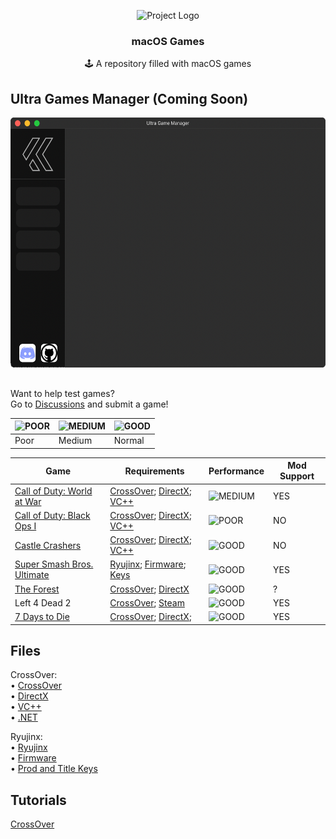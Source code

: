 <p align="center"><img src="https://upload.wikimedia.org/wikipedia/commons/thumb/1/1b/Apple_logo_grey.svg/1724px-Apple_logo_grey.svg.png" height="64" alt="Project Logo"></p>
<h3 align="center">macOS Games</h3>
<p align="center">🕹 A repository filled with macOS games</p>

## Ultra Games Manager (Coming Soon)

<p align="center"><img src="https://raw.githubusercontent.com/pxzlz-ctrl/macOS-Games/main/img/UltraGameManagerGUI.png?_sm_au_=iVVnVrVq2wN3sRvMQ404vK77VjJt4" height="400"></p>

##

Want to help test games?<br>
Go to [Discussions](https://github.com/pxzlz-ctrl/macOS-Games/discussions/categories/game-request) and submit a game!

| ![POOR](https://placehold.co/15x15/f03c15/f03c15.png) | ![MEDIUM](https://placehold.co/15x15/FFA500/FFA500.png) | ![GOOD](https://placehold.co/15x15/00FF00/00FF00.png) |
| ------------- | ------------- | ----------- |
|     Poor      |     Medium    |    Normal   |

| Game  | Requirements | Performance | Mod Support |
| ------------- | ------------- | ----------- | ----------- |
| [Call of Duty: World at War](https://www.mediafire.com/file/tny1engupak65yb/Call+of+Duty+World+At+War+ALL+DLC.zip/file)  | [CrossOver](https://www.mediafire.com/file/nqsbr6c2zjirbdb/CrossOver.zip/file); [DirectX](https://www.mediafire.com/file/yqy0rvrz8yu48yw/directx_Jun2010_redist.exe/file); [VC++](https://www.techpowerup.com/download/visual-c-redistributable-runtime-package-all-in-one/)  | ![MEDIUM](https://placehold.co/15x15/FFA500/FFA500.png) | YES |
| [Call of Duty: Black Ops I](https://www.mediafire.com/file/za2mt2ve06ifn0x/Call_of_Duty_-_Black_Ops.zip/file)  | [CrossOver](https://www.mediafire.com/file/nqsbr6c2zjirbdb/CrossOver.zip/file); [DirectX](https://www.mediafire.com/file/yqy0rvrz8yu48yw/directx_Jun2010_redist.exe/file); [VC++](https://www.techpowerup.com/download/visual-c-redistributable-runtime-package-all-in-one/)  | ![POOR](https://placehold.co/15x15/f03c15/f03c15.png) | NO |
| [Castle Crashers](https://nzody.herokuapp.com/?link=aHR0cHM6Ly93d3cubWVkaWFmaXJlLmNvbS9maWxlL3ZjZHdxd3ZpY3BmdnJscC9DYXN0bGUuQ3Jhc2hlcnMudjIuOC56aXAvZmlsZQ%3D%3D)  | [CrossOver](https://www.mediafire.com/file/nqsbr6c2zjirbdb/CrossOver.zip/file); [DirectX](https://www.mediafire.com/file/yqy0rvrz8yu48yw/directx_Jun2010_redist.exe/file); [VC++](https://www.techpowerup.com/download/visual-c-redistributable-runtime-package-all-in-one/)  | ![GOOD](https://placehold.co/15x15/00FF00/00FF00.png) | NO |
| [Super Smash Bros. Ultimate](https://www.mediafire.com/file/gj29s99nu9fh2cj/Super%20Smash%20Bros.%20Ultimate.zip)  | [Ryujinx](https://github.com/Ryujinx/release-channel-macos/releases/latest); [Firmware](https://www.mediafire.com/file/bunsftx1ajieaxz/Firmware+15.0.0.zip/file); [Keys](https://www.mediafire.com/file/0mmwi8wuribcmjf/Keys.zip/file)  | ![GOOD](https://placehold.co/15x15/00FF00/00FF00.png) | YES |
| [The Forest](https://www.mediafire.com/file/aw95eo1qad35nyj/The.Forest.v1.12.zip/file)  | [CrossOver](https://www.mediafire.com/file/nqsbr6c2zjirbdb/CrossOver.zip/file); [DirectX](https://www.mediafire.com/file/yqy0rvrz8yu48yw/directx_Jun2010_redist.exe/file)  | ![GOOD](https://placehold.co/15x15/00FF00/00FF00.png) | ? |
| Left 4 Dead 2  | [CrossOver](https://www.mediafire.com/file/nqsbr6c2zjirbdb/CrossOver.zip/file); [Steam](https://womginx.pxzlz.repl.co/main/https:/media.steampowered.com/client/installer/SteamSetup.exe)  | ![GOOD](https://placehold.co/15x15/00FF00/00FF00.png) | YES |
| [7 Days to Die](https://www.mediafire.com/file/ycphgcb8nwnpddw/7.Days.to.Die.Alpha.20.6.b9.zip/file)  | [CrossOver](https://www.mediafire.com/file/nqsbr6c2zjirbdb/CrossOver.zip/file); [DirectX](https://www.mediafire.com/file/yqy0rvrz8yu48yw/directx_Jun2010_redist.exe/file); | ![GOOD](https://placehold.co/15x15/00FF00/00FF00.png) | YES |

## Files

CrossOver:<br>
  • [CrossOver](https://www.mediafire.com/file/nqsbr6c2zjirbdb/CrossOver.zip/file)<br>
  • [DirectX](https://www.mediafire.com/file/yqy0rvrz8yu48yw/directx_Jun2010_redist.exe/file)<br>
  • [VC++](https://www.techpowerup.com/download/visual-c-redistributable-runtime-package-all-in-one/)<br>
  • [.NET](https://download.visualstudio.microsoft.com/download/pr/7afca223-55d2-470a-8edc-6a1739ae3252/abd170b4b0ec15ad0222a809b761a036/ndp48-x86-x64-allos-enu.exe)<br>

Ryujinx:<br>
  • [Ryujinx](https://github.com/Ryujinx/release-channel-macos/releases/latest)<br>
  • [Firmware](https://www.mediafire.com/file/bunsftx1ajieaxz/Firmware+15.0.0.zip/file)<br>
  • [Prod and Title Keys](https://www.mediafire.com/file/0mmwi8wuribcmjf/Keys.zip/file)<br>

## Tutorials

[CrossOver](https://video-streamer.pxzlz.repl.co/)<br>
